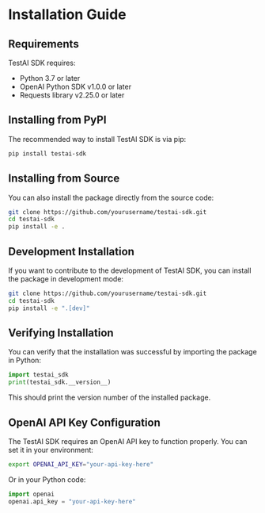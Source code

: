 # Installation Guide

## Requirements

TestAI SDK requires:

- Python 3.7 or later
- OpenAI Python SDK v1.0.0 or later
- Requests library v2.25.0 or later

## Installing from PyPI

The recommended way to install TestAI SDK is via pip:

```bash
pip install testai-sdk
```

## Installing from Source

You can also install the package directly from the source code:

```bash
git clone https://github.com/yourusername/testai-sdk.git
cd testai-sdk
pip install -e .
```

## Development Installation

If you want to contribute to the development of TestAI SDK, you can install the package in development mode:

```bash
git clone https://github.com/yourusername/testai-sdk.git
cd testai-sdk
pip install -e ".[dev]"
```

## Verifying Installation

You can verify that the installation was successful by importing the package in Python:

```python
import testai_sdk
print(testai_sdk.__version__)
```

This should print the version number of the installed package.

## OpenAI API Key Configuration

The TestAI SDK requires an OpenAI API key to function properly. You can set it in your environment:

```bash
export OPENAI_API_KEY="your-api-key-here"
```

Or in your Python code:

```python
import openai
openai.api_key = "your-api-key-here"
```

